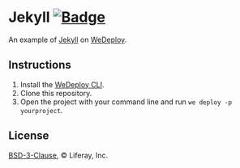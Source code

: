 # Jekyll [![Badge](https://img.shields.io/badge/built%20with-wedeploy-00d46a.svg?style=flat)](http://wedeploy.com)

An example of [Jekyll](https://hub.docker.com/r/jekyll/jekyll/) on [WeDeploy](https://wedeploy.com/).

## Instructions

1. Install the [WeDeploy CLI](https://wedeploy.com/docs/intro/using-the-command-line/).
2. Clone this repository.
3. Open the project with your command line and run `we deploy -p yourproject`.

## License

[BSD-3-Clause](./LICENSE.md), © Liferay, Inc.
